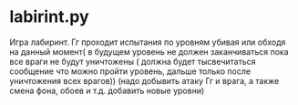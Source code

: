 # labirint.py


Игра лабиринт. Гг проходит испытания по уровням убивая или обходя на данный момент( в будущем уровень не должен заканчиваться пока все враги не будут уничтожены ( должна будет тысвечитаться сообщение что можно пройти уровень, дальше только после уничтожения всех врагов)) (надо добывить атаку Гг и врага, а также смена фона, обоев и т.д. добавить новые уровни)
